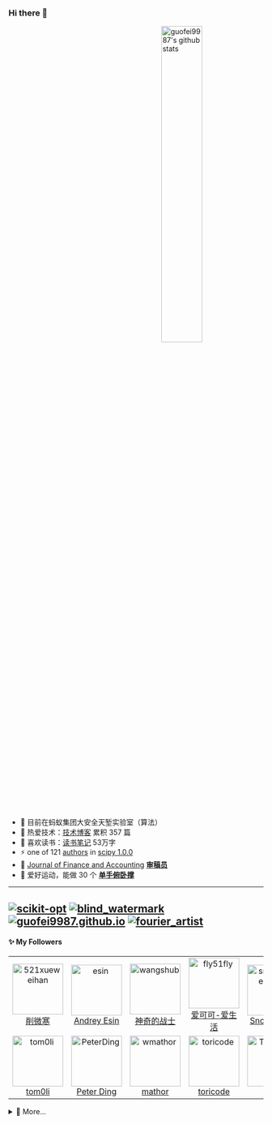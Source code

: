 



### Hi there 👋

<a href="https://www.guofei.site/2019/08/31/github_star_counter.html"><img align="right" alt="guofei9987's github stats" width="40%" src="https://github-profile-trophy.vercel.app/?username=guofei9987&title=Stars,Followers&row=1&column=2"></a>


- 🔭 目前在蚂蚁集团大安全天堑实验室（算法）
- 🌱 热爱技术：[技术博客](https://www.guofei.site/) 累积 357 篇
- 🤔 喜欢读书：[读书笔记](https://www.guofei.site/reading/#/) 53万字
- ⚡ one of 121 [authors](https://github.com/scipy/scipy/issues/7798) in [scipy 1.0.0](https://github.com/scipy/scipy/releases/tag/v1.0.0)
- 🍵 [Journal of Finance and Accounting](http://www.sciencepublishinggroup.com/journal/index?journalid=171) **[审稿员](https://www.guofei.site/pages/certification.html#Reviewer)**
- 🏃 爱好运动，能做 30 个 <b><a href="https://www.bilibili.com/video/BV1L64y1t7Ef/" target="_blank">单手俯卧撑</a></b>

<!-- - 👯 历史工作经历：京东集团Y事业部（动态定价算法） -->

-------------------

[![scikit-opt](https://github-readme-stats.vercel.app/api/pin/?username=guofei9987&repo=scikit-opt&theme=radical)](https://github.com/guofei9987/scikit-opt)
[![blind_watermark](https://github-readme-stats.vercel.app/api/pin/?username=guofei9987&repo=blind_watermark&theme=radical)](https://github.com/guofei9987/blind_watermark)
[![guofei9987.github.io](https://github-readme-stats.vercel.app/api/pin/?username=guofei9987&repo=guofei9987.github.io&theme=radical)](https://github.com/guofei9987/guofei9987.github.io)
[![fourier_artist](https://github-readme-stats.vercel.app/api/pin/?username=guofei9987&repo=fourier_artist&theme=radical)](https://github.com/guofei9987/fourier_artist)
-------------------

#### :sparkles: My Followers

<!--START_SECTION:top-followers-->
<table>
  <tr>
    <td align="center">
      <a href="https://github.com/521xueweihan">
        <img src="https://avatars2.githubusercontent.com/u/8255800" width="100px;" alt="521xueweihan"/>
      </a>
      <br />
      <a href="https://github.com/521xueweihan">削微寒</a>
    </td>
    <td align="center">
      <a href="https://github.com/esin">
        <img src="https://avatars2.githubusercontent.com/u/69767" width="100px;" alt="esin"/>
      </a>
      <br />
      <a href="https://github.com/esin">Andrey Esin</a>
    </td>
    <td align="center">
      <a href="https://github.com/wangshub">
        <img src="https://avatars2.githubusercontent.com/u/20924010" width="100px;" alt="wangshub"/>
      </a>
      <br />
      <a href="https://github.com/wangshub">神奇的战士</a>
    </td>
    <td align="center">
      <a href="https://github.com/fly51fly">
        <img src="https://avatars2.githubusercontent.com/u/128885" width="100px;" alt="fly51fly"/>
      </a>
      <br />
      <a href="https://github.com/fly51fly">爱可可-爱生活</a>
    </td>
    <td align="center">
      <a href="https://github.com/snowwhite-boss">
        <img src="https://avatars2.githubusercontent.com/u/74522790" width="100px;" alt="snowwhite-boss"/>
      </a>
      <br />
      <a href="https://github.com/snowwhite-boss">Snow White</a>
    </td>
    <td align="center">
      <a href="https://github.com/SingularisArt">
        <img src="https://avatars2.githubusercontent.com/u/57925294" width="100px;" alt="SingularisArt"/>
      </a>
      <br />
      <a href="https://github.com/SingularisArt">Hashem A. Damrah</a>
    </td>
    <td align="center">
      <a href="https://github.com/losfair">
        <img src="https://avatars2.githubusercontent.com/u/6104981" width="100px;" alt="losfair"/>
      </a>
      <br />
      <a href="https://github.com/losfair">Heyang Zhou</a>
    </td>
  </tr>
  <tr>
    <td align="center">
      <a href="https://github.com/tom0li">
        <img src="https://avatars2.githubusercontent.com/u/23234555" width="100px;" alt="tom0li"/>
      </a>
      <br />
      <a href="https://github.com/tom0li">tom0li</a>
    </td>
    <td align="center">
      <a href="https://github.com/PeterDing">
        <img src="https://avatars2.githubusercontent.com/u/670690" width="100px;" alt="PeterDing"/>
      </a>
      <br />
      <a href="https://github.com/PeterDing">Peter Ding</a>
    </td>
    <td align="center">
      <a href="https://github.com/wmathor">
        <img src="https://avatars2.githubusercontent.com/u/32392878" width="100px;" alt="wmathor"/>
      </a>
      <br />
      <a href="https://github.com/wmathor">mathor</a>
    </td>
    <td align="center">
      <a href="https://github.com/toricode">
        <img src="https://avatars2.githubusercontent.com/u/59090883" width="100px;" alt="toricode"/>
      </a>
      <br />
      <a href="https://github.com/toricode">toricode</a>
    </td>
    <td align="center">
      <a href="https://github.com/Tim2906">
        <img src="https://avatars2.githubusercontent.com/u/69757707" width="100px;" alt="Tim2906"/>
      </a>
      <br />
      <a href="https://github.com/Tim2906">Tim</a>
    </td>
    <td align="center">
      <a href="https://github.com/liushooter">
        <img src="https://avatars2.githubusercontent.com/u/1235106" width="100px;" alt="liushooter"/>
      </a>
      <br />
      <a href="https://github.com/liushooter">Shooter</a>
    </td>
    <td align="center">
      <a href="https://github.com/justStarNew">
        <img src="https://avatars2.githubusercontent.com/u/18233711" width="100px;" alt="justStarNew"/>
      </a>
      <br />
      <a href="https://github.com/justStarNew">justStarNew</a>
    </td>
  </tr>
</table>
<!--END_SECTION:top-followers-->

<!--
### Hi there 👋

**guofei9987/guofei9987** is a ✨ _special_ ✨ repository because its `README.md` (this file) appears on your GitHub profile.

Here are some ideas to get you started:

- 🔭 I’m currently working on ...
- 🌱 I’m currently learning ...
- 👯 I’m looking to collaborate on ...
- 🤔 I’m looking for help with ...
- 💬 Ask me about ...
- 📫 How to reach me: ...
- 😄 Pronouns: ...
- ⚡ Fun fact: ...
-->



<details>
  <summary>💬 More...</summary>
    <a href="https://www.zhihu.com/people/guo-fei-16-12">知乎</a>：
      <!--START_SECTION:zhihu-followers-->
获得16,994次赞同，2,143次喜欢，10,146次收藏，2,823个关注
<!--END_SECTION:zhihu-followers-->
  <br>
</details>
